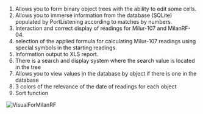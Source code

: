 1) Allows you to form binary object trees with the ability to edit some cells.
2) Allows you to immerse information from the database (SQLite) populated by PortListening according to matches by numbers.
3) Interaction and correct display of readings for Milur-107 and MilanRF-04.
4) selection of the applied formula for calculating Milur-107 readings using special symbols in the starting readings.
5) Information output to XLS report.
6) There is a search and display system where the search value is located in the tree
7) Allows you to view values ​in the database by object if there is one in the database
8) 3 colors of the relevance of the date of readings for each object
9) Sort function

![VisualForMilanRF](https://github.com/user-attachments/assets/d6bbfc99-2cf3-4211-9a06-6873985d7505)
